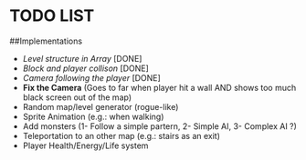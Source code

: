 # TODO LIST
##Implementations
* _Level structure in Array_ [DONE]
* _Block and player collison_ [DONE]
* _Camera following the player_ [DONE]
* __Fix the Camera__ (Goes to far when player hit a wall AND shows too much black screen out of the map)
* Random map/level generator (rogue-like)
* Sprite Animation (e.g.: when walking)
* Add monsters (1- Follow a simple partern, 2- Simple AI, 3- Complex AI ?)
* Teleportation to an other map (e.g.: stairs as an exit)
* Player Health/Energy/Life system



